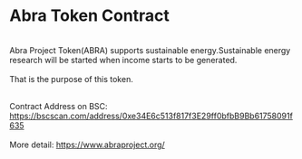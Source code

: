 <h1>Abra Token Contract</h2>
<br>Abra Project Token(ABRA) supports sustainable energy.Sustainable energy research will be started when income starts to be generated.</br>
<br>That is the purpose of this token.</br>

<br>Contract Address on BSC: https://bscscan.com/address/0xe34E6c513f817f3E29ff0bfbB9Bb61758091f635</br>
<br>More detail: https://www.abraproject.org/</br>
